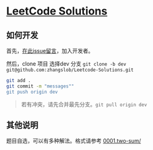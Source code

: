 # [LeetCode Solutions](https://leetcode-cn.com/)

## 如何开发

首先，[在此issue留言](https://github.com/zhangslob/Leetcode-Solutions/issues/8)，加入开发者。

然后，clone 项目 选择dev 分支
`git clone -b dev git@github.com:zhangslob/Leetcode-Solutions.git`

```bash
git add .
git commit -m "messages""
git push origin dev
```

>若有冲突，请先合并最先分支。`git pull origin dev`

## 其他说明

题目自选，可以有多种解法。格式请参考 [0001.two-sum/](https://github.com/zhangslob/Leetcode-Solutions/tree/master/problems/0001.two-sum)
